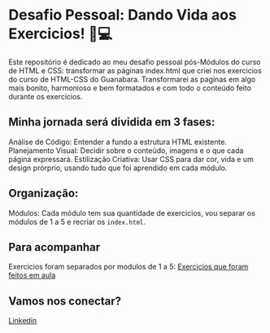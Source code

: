 # Desafio Pessoal: Dando Vida aos Exercicios! 🎨💻
Este repositório é dedicado ao meu desafio pessoal pós-Módulos do curso de HTML e CSS: transformar as páginas index.html que criei nos exercicios do curso de HTML-CSS do Guanabara. Transformarei as paginas em algo mais bonito, harmonioso e bem formatados e com todo o conteúdo feito durante os exercicios.

## Minha jornada será dividida em 3 fases:
Análise de Código: Entender a fundo a estrutura HTML existente.
Planejamento Visual: Decidir sobre o conteúdo, imagens e o que cada página expressará.
Estilização Criativa: Usar CSS para dar cor, vida e um design prórprio, usando tudo que foi aprendido em cada módulo.

## Organização: 
Módulos: Cada módulo tem sua quantidade de exercicios, vou separar os módulos de 1 a 5 e recriar os `index.html`.

## Para acompanhar
Exercicios foram separados por modulos de 1 a 5:
[Exercicios que foram feitos em aula](https://github.com/JhonathanPb/html-css)

## Vamos nos conectar?
[Linkedin](https://www.linkedin.com/in/jhonathanpablo)

